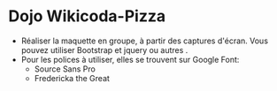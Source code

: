 # Dojo Wikicoda-Pizza

* Réaliser la maquette en groupe, à partir des captures d'écran. Vous pouvez utiliser Bootstrap et jquery ou autres .
* Pour les polices à utiliser, elles se trouvent sur Google Font:
    - Source Sans Pro
    - Fredericka the Great
<link href="https://fonts.googleapis.com/css?family=Fredericka+the+Great|Source+Sans+Pro" rel="stylesheet"> 